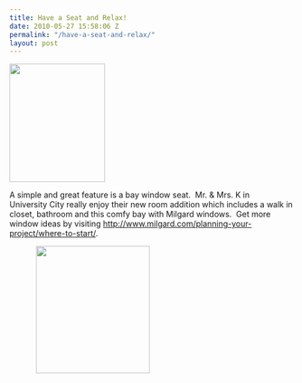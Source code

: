 ```yaml
---
title: Have a Seat and Relax!
date: 2010-05-27 15:58:06 Z
permalink: "/have-a-seat-and-relax/"
layout: post
---
```


<a href="http://murraylampert.com/wp-content/uploads/2010/05/Bay-Window3.jpg"><img class="alignleft size-medium wp-image-270" title="Bay Window" src="http://murraylampert.com/wp-content/uploads/2010/05/Bay-Window3-224x300.jpg" alt="" width="169" height="209" /></a>

A simple and great feature is a bay window seat. <a href="http://murraylampert.com/wp-content/uploads/2010/05/Bay-Window2.jpg"></a> Mr. &amp; Mrs. K in University City really enjoy their new room addition which includes a walk in closet, bathroom and this comfy bay with Milgard windows.  Get more window ideas by visiting <a href="http://www.milgard.com/planning-your-project/where-to-start/">http://www.milgard.com/planning-your-project/where-to-start/</a>.

            <a href="http://murraylampert.com/wp-content/uploads/2010/05/Bay.jpg"><img title="Bay" src="http://murraylampert.com/wp-content/uploads/2010/05/Bay-224x300.jpg" alt="" width="201" height="225" /></a>                                             <a href="http://murraylampert.com/wp-content/uploads/2010/05/Bay.jpg"></a>
